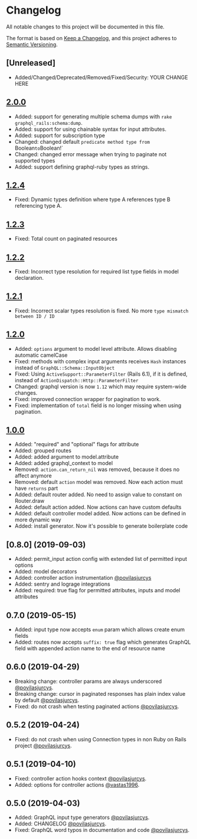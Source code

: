 # Changelog

All notable changes to this project will be documented in this file.

The format is based on [Keep a Changelog](https://keepachangelog.com/en/1.0.0/),
and this project adheres to [Semantic Versioning](https://semver.org/spec/v2.0.0.html).

## [Unreleased]

* Added/Changed/Deprecated/Removed/Fixed/Security: YOUR CHANGE HERE

## [2.0.0](2021-12-03)

* Added: support for generating multiple schema dumps with `rake graphql_rails:schema:dump`.
* Added: support for using chainable syntax for input attributes.
* Added: support for subscription type
* Changed: changed default `predicate method type from `Boolean` to `Boolean!`
* Changed: changed error message when trying to paginate not supported types
* Added: support defining graphql-ruby types as strings.

## [1.2.4](2021-05-05)

* Fixed: Dynamic types definition where type A references type B referencing type A.

## [1.2.3](2021-04-12)

* Fixed: Total count on paginated resources

## [1.2.2](2021-02-19)

* Fixed: Incorrect type resolution for required list type fields in model declaration.

## [1.2.1](2021-02-17)

* Fixed: Incorrect scalar types resolution is fixed. No more `type mismatch between ID / ID`

## [1.2.0](2021-02-15)

* Added: `options` argument to model level attribute. Allows disabling automatic camelCase
* Fixed: methods with complex input arguments receives `Hash` instances instead of `GraphQL::Schema::InputObject`
* Fixed: Using `ActiveSupport::ParameterFilter` (Rails 6.1), if it is defined, instead of `ActionDispatch::Http::ParameterFilter`
* Changed: graphql version is now `1.12` which may require system-wide changes.
* Fixed: improved connection wrapper for pagination to work.
* Fixed: implementation of `total` field is no longer missing when using pagination.


## [1.0.0](2020-02-07)

* Added: "required" and "optional" flags for attribute
* Added: grouped routes
* Added: added argument to model.attribute
* Added: added graphql_context to model
* Removed: `action.can_return_nil` was removed, because it does no affect anymore
* Removed: default `action` model was removed. Now each action must have `returns` part
* Added: default router added. No need to assign value to constant on Router.draw
* Added: default action added. Now actions can have custom defaults
* Added: default controller model added. Now actions can be defined in more dynamic way
* Added: install generator. Now it's possible to generate boilerplate code

## [0.8.0] (2019-09-03)

* Added: permit_input action config with extended list of permitted input options
* Added: model decorators
* Added: controller action instrumentation [@povilasjurcys](https://github.com/povilasjurcys)
* Added: sentry and lograge integrations
* Added: required: true flag for permitted attributes, inputs and model attributes

## 0.7.0 (2019-05-15)

* Added: input type now accepts `enum` param which allows create enum fields
* Added: routes now accepts `suffix: true` flag which generates GraphQL field with appended action name to the end of resource name

## 0.6.0 (2019-04-29)

* Breaking change: controller params are always underscored [@povilasjurcys](https://github.com/povilasjurcys).
* Breaking change: cursor in paginated responses has plain index value by default [@povilasjurcys](https://github.com/povilasjurcys).
* Fixed: do not crash when testing paginated actions [@povilasjurcys](https://github.com/povilasjurcys).

## 0.5.2 (2019-04-24)

* Fixed: do not crash when using Connection types in non Ruby on Rails project [@povilasjurcys](https://github.com/povilasjurcys).

## 0.5.1 (2019-04-10)

* Fixed: controller action hooks context [@povilasjurcys](https://github.com/povilasjurcys).
* Added: options for controller actions [@vastas1996](https://github.com/vastas1996).

## 0.5.0 (2019-04-03)

* Added: GraphQL input type generators [@povilasjurcys](https://github.com/povilasjurcys).
* Added: CHANGELOG [@povilasjurcys](https://github.com/povilasjurcys).
* Fixed: GraphQL word typos in documentation and code [@povilasjurcys](https://github.com/povilasjurcys).
